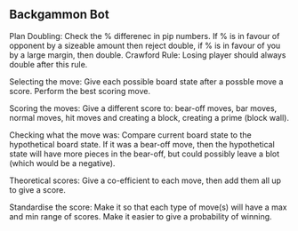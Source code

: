 Backgammon Bot
-------------------------------------------------------------------------------------------------------------------------------------------

Plan
Doubling: Check the % differenec in pip numbers. If % is in favour of opponent by a sizeable amount then reject double, if % is in favour of
you by a large margin, then double.
Crawford Rule: Losing player should always double after this rule.

Selecting the move:
Give each possible board state after a possble move a score. Perform the best scoring move.

Scoring the moves: 
Give a different score to: bear-off moves, bar moves, normal moves, hit moves and creating a block, creating a prime (block wall).

Checking what the move was: 
Compare current board state to the hypothetical board state. If it was a bear-off move, then the hypothetical state will have more pieces in
the bear-off, but could possibly leave a blot (which would be a negative). 

Theoretical scores: Give a co-efficient to each move, then add them all up to give a score.

Standardise the score: 
Make it so that each type of move(s) will have a max and min range of scores.
Make it easier to give a probability of winning.
